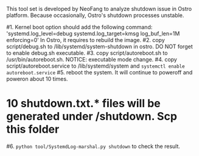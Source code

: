 This tool set is developed by NeoFang to analyze shutdown issue in Ostro platform.
Because occasionally, Ostro's shutdown processes unstable.

#1. Kernel boot option should add the following command:
'systemd.log_level=debug systemd.log_target=kmsg log_buf_len=1M enforcing=0'
In Ostro, it requires to rebuild the image.
#2. copy script/debug.sh to /lib/systemd/system-shutdown in ostro. DO NOT forget to enable debug.sh executable.
#3. copy script/autoreboot.sh to /usr/bin/autoreboot.sh. NOTICE: executable mode change.
#4. copy script/autoreboot.service to /lib/systemd/system and `systemctl enable autoreboot.service`
#5. reboot the system. It will continue to poweroff and poweron about 10 times. 
#   10 shutdown.txt.* files will be generated under /shutdown. Scp this folder
#6. `python tool/SystemdLog-marshal.py shutdown` to check the result.



